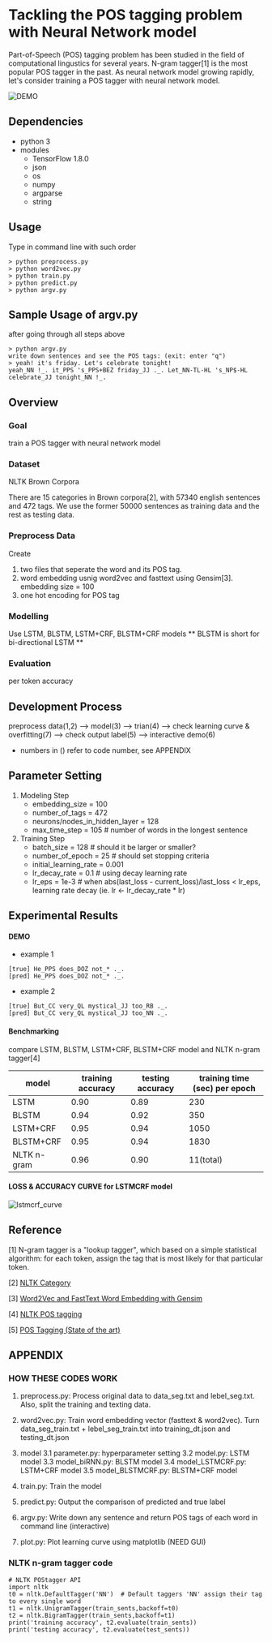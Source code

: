# Tackling the POS tagging problem with Neural Network model 

Part-of-Speech (POS) tagging problem has been studied in the field of computational lingustics for several years. N-gram tagger[1] is the most popular POS tagger in the past. As neural network model growing rapidly, let's consider training a POS tagger with neural network model.

![DEMO](https://media.giphy.com/media/5b5H6PUkrUWP3OCBVT/giphy.gif)

## Dependencies
* python 3
* modules
    * TensorFlow 1.8.0
    * json
    * os
    * numpy
    * argparse
    * string

## Usage
Type in command line with such order
```
> python preprocess.py
> python word2vec.py
> python train.py
> python predict.py
> python argv.py
```

## Sample Usage of argv.py 
after going through all steps above
```
> python argv.py
write down sentences and see the POS tags: (exit: enter "q")
> yeah! it's friday. Let's celebrate tonight!
yeah_NN !_. it_PPS 's_PPS+BEZ friday_JJ ._. Let_NN-TL-HL 's_NP$-HL celebrate_JJ tonight_NN !_.
```

## Overview

### Goal
train a POS tagger with neural network model

### Dataset
NLTK Brown Corpora

There are 15 categories in Brown corpora[2], with 57340 english sentences and 472 tags.
We use the former 50000 sentences as training data and the rest as testing data.

### Preprocess Data
Create 
1. two files that seperate the word and its POS tag.
2. word embedding usnig word2vec and fasttext using Gensim[3]. embedding size = 100
3. one hot encoding for POS tag 

### Modelling
Use LSTM, BLSTM, LSTM+CRF, BLSTM+CRF models
** BLSTM is short for bi-directional LSTM **

### Evaluation
per token accuracy


## Development Process

preprocess data(1,2) --> model(3) --> trian(4) --> check learning curve & overfitting(7) --> check output label(5) --> interactive demo(6)

* numbers in () refer to code number, see APPENDIX


## Parameter Setting
1. Modeling Step
    * embedding_size = 100
    * number_of_tags = 472
    * neurons/nodes_in_hidden_layer = 128
    * max_time_step = 105 # number of words in the longest sentence
2. Training Step
    * batch_size = 128 # should it be larger or smaller?
    * number_of_epoch = 25  # should set stopping criteria
    * initial_learning_rate = 0.001
    * lr_decay_rate = 0.1 # using decay learning rate
    * lr_eps = 1e-3 # when abs(last_loss - current_loss)/last_loss < lr_eps, learning rate decay 
    (ie. lr <- lr_decay_rate * lr)


## Experimental Results

#### DEMO
* example 1
```
[true] He_PPS does_DOZ not_* ._. 
[pred] He_PPS does_DOZ not_* ._.
```    
* example 2
```
[true] But_CC very_QL mystical_JJ too_RB ._. 
[pred] But_CC very_QL mystical_JJ too_NN ._. 
```


#### Benchmarking

compare LSTM, BLSTM, LSTM+CRF, BLSTM+CRF model and NLTK n-gram tagger[4]


|   model   | training accuracy | testing accuracy | training time (sec) per epoch|
| --------- | ----------------- | ---------------- | ---------------------------- |
|LSTM       |     0.90          |      0.89        |          230                 |
|BLSTM      |     0.94          |      0.92        |          350                 |
|LSTM+CRF   |     0.95          |      0.94        |         1050                 |
|BLSTM+CRF  |     0.95          |      0.94        |         1830                 |
|NLTK n-gram|     0.96          |      0.90        |           11(total)          |


#### LOSS & ACCURACY CURVE for LSTMCRF model
![lstmcrf_curve](https://i.imgur.com/qkJiwaa.png)


## Reference

[1] N-gram tagger is a "lookup tagger", which based on a simple statistical algorithm: for each token, assign the tag that is most likely for that particular token.

[2] [NLTK Category]( https://www.nltk.org/book/ch02.html )

[3] [Word2Vec and FastText Word Embedding with Gensim]( https://towardsdatascience.com/word-embedding-with-word2vec-and-fasttext-a209c1d3e12c )

[4] [NLTK POS tagging]( https://www.nltk.org/book/ch05.html )

[5] [POS Tagging (State of the art)]( https://aclweb.org/aclwiki/POS_Tagging_(State_of_the_art) )



## APPENDIX

### HOW THESE CODES WORK
1. preprocess.py: Process original data to data_seg.txt and lebel_seg.txt. Also, split the training and texting data.

2. word2vec.py: Train word embedding vector (fasttext & word2vec). Turn data_seg_train.txt + lebel_seg_train.txt into training_dt.json and testing_dt.json

3. model
      3.1 parameter.py: hyperparameter setting
      3.2 model.py: LSTM model
      3.3 model_biRNN.py: BLSTM model
      3.4 model_LSTMCRF.py: LSTM+CRF model
      3.5 model_BLSTMCRF.py: BLSTM+CRF model

4. train.py: Train the model

5. predict.py: Output the comparison of predicted and true label

6. argv.py: Write down any sentence and return POS tags of each word in command line (interactive)

7. plot.py: Plot learning curve using matplotlib (NEED GUI)

### NLTK n-gram tagger code
```
# NLTK POStagger API
import nltk
t0 = nltk.DefaultTagger('NN')  # Default taggers 'NN' assign their tag to every single word
t1 = nltk.UnigramTagger(train_sents,backoff=t0)
t2 = nltk.BigramTagger(train_sents,backoff=t1)  
print('training accuracy', t2.evaluate(train_sents))
print('testing accuracy', t2.evaluate(test_sents))
```

